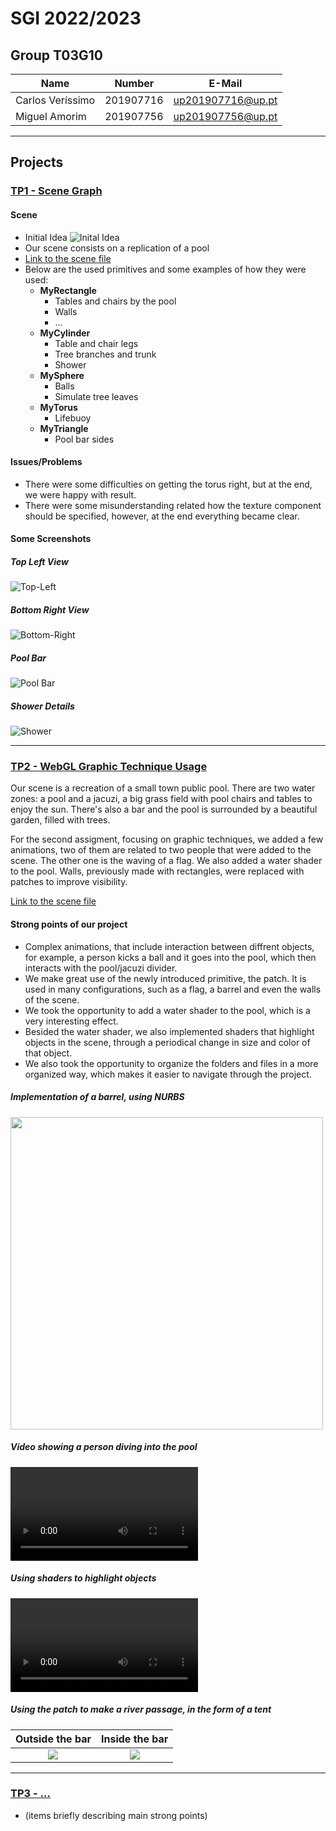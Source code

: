 # SGI 2022/2023

## Group T03G10
| Name             | Number    | E-Mail             |
| ---------------- | --------- | ------------------ |
| Carlos Veríssimo | 201907716 | up201907716@up.pt |
| Miguel Amorim    | 201907756 | up201907756@up.pt |

----

## Projects

### [TP1 - Scene Graph](tp1)

#### **Scene**
  - Initial Idea
    ![Inital Idea](tp1/scenes/images/scene_idea.png)
  - Our scene consists on a replication of a pool
  - [Link to the scene file](tp1/scenes/sgi_tp1_T03_G10.xml)
  - Below are the used primitives and some examples of how they were used:
    - **MyRectangle**
      - Tables and chairs by the pool
      - Walls
      - ...
    - **MyCylinder**
      - Table and chair legs
      - Tree branches and trunk
      - Shower
    - **MySphere**
      - Balls
      - Simulate tree leaves
    - **MyTorus**
      - Lifebuoy
    - **MyTriangle**
      - Pool bar sides

#### **Issues/Problems**

- There were some difficulties on getting the torus right, but at the end, we were happy with result.
- There were some misunderstanding related how the texture component should be specified, however, at the end everything became clear.

#### **Some Screenshots**

##### Top Left View

![Top-Left](tp1/scenes/images/screenshots/Top-Left.png)

##### Bottom Right View

![Bottom-Right](tp1/scenes/images/screenshots/Bottom-Right.png)

##### Pool Bar

![Pool Bar](tp1/scenes/images/screenshots/pool-bar.png)

##### Shower Details

![Shower](tp1/scenes/images/screenshots/shower.png)

-----

### [TP2 - WebGL Graphic Technique Usage](tp2)

Our scene is a recreation of a small town public pool. There are two water zones: a pool and a jacuzi, a big grass field with pool chairs and tables to enjoy the sun. There's also a bar and the pool is surrounded by a beautiful garden, filled with trees.

For the second assigment, focusing on graphic techniques, we added a few animations, two of them are related to two people that were added to the scene. The other one is the waving of a flag. We also added a water shader to the pool. Walls, previously made with rectangles, were replaced with patches to improve visibility.

[Link to the scene file](tp2/scenes/sgi_tp2_T03_G10.xml)

#### Strong points of our project

- Complex animations, that include interaction between diffrent objects, for example, a person kicks a ball and it goes into the pool, which then interacts with the pool/jacuzi divider.
- We make great use of the newly introduced primitive, the patch. It is used in many configurations, such as a flag, a barrel and even the walls of the scene.
- We took the opportunity to add a water shader to the pool, which is a very interesting effect.
- Besided the water shader, we also implemented shaders that highlight objects in the scene, through a periodical change in size and color of that object.
- We also took the opportunity to organize the folders and files in a more organized way, which makes it easier to navigate through the project.

##### **Implementation of a barrel, using NURBS**

<img src="tp2/scenes/images/screenshots/barrel.png" height="500" >

##### **Video showing a person diving into the pool**

![](tp2/scenes/videos/jump.mp4)

##### **Using shaders to highlight objects**

![](tp2/scenes/videos/highlights-balls.mp4)

##### **Using the patch to make a river passage, in the form of a tent**

Outside the bar            |  Inside the bar
:-------------------------:|:-------------------------:
![](tp2/scenes/images/screenshots/river-passage-outside.png)  |  ![](tp2/scenes/images/screenshots/river-passage-inside.png)




----

### [TP3 - ...](tp3)

- (items briefly describing main strong points)
